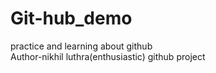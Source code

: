 # Git-hub_demo
practice and learning about github
<br/>
Author-nikhil luthra(enthusiastic)
github project
